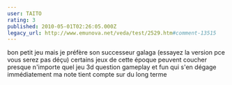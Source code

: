 ```yaml
---
user: TAITO
rating: 3
published: 2010-05-01T02:26:05.000Z
legacy_url: http://www.emunova.net/veda/test/2529.htm#comment-13515
---
```

bon petit jeu mais je préfère son successeur galaga (essayez la version pce vous serez pas déçu) certains jeux de cette époque peuvent coucher presque n'importe quel jeu 3d question gameplay et fun qui s'en dégage immédiatement
ma note tient compte sur du long terme